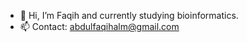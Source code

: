 - 👋 Hi, I’m Faqih and currently studying bioinformatics.
- 📫 Contact: abdulfaqihalm@gmail.com

<!---
abdulfaqihalm/abdulfaqihalm is a ✨ special ✨ repository because its `README.md` (this file) appears on your GitHub profile.
You can click the Preview link to take a look at your changes.
--->
